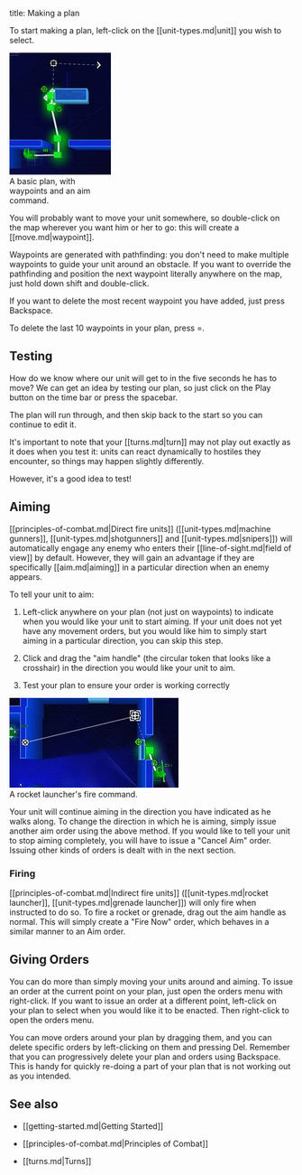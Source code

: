 title: Making a plan

To start making a plan, left-click on the [[unit-types.md|unit]] you wish to select.

<div class="thumb tright"><div class="thumbinner" style="width:182px;"><img src="images/2/2e/Basic_plan.jpg" />  <div class="thumbcaption">A basic plan, with waypoints and an aim command.</div></div></div>

You will probably want to move your unit somewhere, so double-click on the map wherever you want him or her to go: this will create a [[move.md|waypoint]].

Waypoints are generated with pathfinding: you don't need to make multiple waypoints to guide your unit around an obstacle.  If you want to override the pathfinding and position the next waypoint literally anywhere on the map, just hold down shift and double-click.

If you want to delete the most recent waypoint you have added, just press Backspace.

To delete the last 10 waypoints in your plan, press =.



## <span class="mw-headline" id="Testing">Testing</span>

How do we know where our unit will get to in the five seconds he has to move?  We can get an idea by testing our plan, so just click on the Play button on the time bar or press the spacebar.

The plan will run through, and then skip back to the start so you can continue to edit it.

It's important to note that your [[turns.md|turn]] may not play out exactly as it does when you test it: units can react dynamically to hostiles they encounter, so things may happen slightly differently.

However, it's a good idea to test!

## <span class="mw-headline" id="Aiming">Aiming</span>

[[principles-of-combat.md|Direct fire units]] ([[unit-types.md|machine gunners]], [[unit-types.md|shotgunners]] and [[unit-types.md|snipers]]) will automatically engage any enemy who enters their [[line-of-sight.md|field of view]] by default. However, they will gain an advantage if they are specifically [[aim.md|aiming]] in a particular direction when an enemy appears.

To tell your unit to aim:

1.  Left-click anywhere on your plan (not just on waypoints) to indicate when you would like your unit to start aiming.  If your unit does not yet have any movement orders, but you would like him to simply start aiming in a particular direction, you can skip this step.

2.  Click and drag the "aim handle" (the circular token that looks like a crosshair) in the direction you would like your unit to aim.

3.  Test your plan to ensure your order is working correctly
<div class="thumb tright"><div class="thumbinner" style="width:302px;"><img src="images/thumb/9/9e/Rocket_plan.jpg/300px-Rocket_plan.jpg" />  <div class="thumbcaption">A rocket launcher's fire command.</div></div></div>

Your unit will continue aiming in the direction you have indicated as he walks along.  To change the direction in which he is aiming, simply issue another aim order using the above method. If you would like to tell your unit to stop aiming completely, you will have to issue a "Cancel Aim" order.  Issuing other kinds of orders is dealt with in the next section.

### <span class="mw-headline" id="Firing">Firing</span>

[[principles-of-combat.md|Indirect fire units]] ([[unit-types.md|rocket launcher]], [[unit-types.md|grenade launcher]]) will only fire when instructed to do so. To fire a rocket or grenade, drag out the aim handle as normal.  This will simply create a "Fire Now" order, which behaves in a similar manner to an Aim order.

## <span class="mw-headline" id="Giving_Orders">Giving Orders</span>

You can do more than simply moving your units around and aiming. To issue an order at the current point on your plan, just open the orders menu with right-click. If you want to issue an order at a different point, left-click on your plan to select when you would like it to be enacted.  Then right-click to open the orders menu.

You can move orders around your plan by dragging them, and you can delete specific orders by left-clicking on them and pressing Del. Remember that you can progressively delete your plan and orders using Backspace.  This is handy for quickly re-doing a part of your plan that is not working out as you intended.

## <span class="mw-headline" id="See_also">See also</span>

*   [[getting-started.md|Getting Started]]

*   [[principles-of-combat.md|Principles of Combat]]

*   [[turns.md|Turns]]

<!--
NewPP limit report
Preprocessor node count: 19/1000000
Post‐expand include size: 0/2097152 bytes
Template argument size: 0/2097152 bytes
Expensive parser function count: 0/100
-->

<!-- Saved in parser cache with key fs_error420_com:pcache:idhash:16-0!*!0!!en!2!* and timestamp 20140722161158 -->